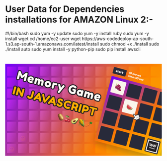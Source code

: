 <h1>User Data for Dependencies installations for AMAZON Linux 2:-</h1>

<p>#!/bin/bash
sudo yum -y update
sudo yum -y install ruby
sudo yum -y install wget
cd /home/ec2-user
wget https://aws-codedeploy-ap-south-1.s3.ap-south-1.amazonaws.com/latest/install
sudo chmod +x ./install
sudo ./install auto
sudo yum install -y python-pip
sudo pip install awscli</p>

<h1 align="center">
    <img src="memory-game-javascript.png" alt="Memory game created in JavaScript" />
</h1>

